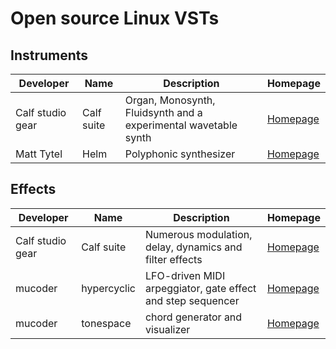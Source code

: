 <!--(
Please add new entries in alphabetical order. First by developer, then by name. Template for new entries:
| Developer | Name | Description | [Homepage](https://www.link.com) |
)--> 
# Open source Linux VSTs
## Instruments
Developer | Name | Description | Homepage |
| ------ | ------ | ------ | ------ |
| Calf studio gear | Calf suite | Organ, Monosynth, Fluidsynth and a experimental wavetable synth | [Homepage](http://calf-studio-gear.org/) |
| Matt Tytel | Helm | Polyphonic synthesizer | [Homepage](https://tytel.org/helm/) |

## Effects
Developer | Name | Description | Homepage |
| ------ | ------ | ------ | ------ |
| Calf studio gear | Calf suite | Numerous modulation, delay, dynamics and filter effects | [Homepage](http://calf-studio-gear.org/) |
| mucoder | hypercyclic | LFO-driven MIDI arpeggiator, gate effect and step sequencer | [Homepage](http://www.mucoder.net/en/hypercyclic/) |
| mucoder | tonespace | chord generator and visualizer | [Homepage](http://www.mucoder.net/en/tonespace/) |

